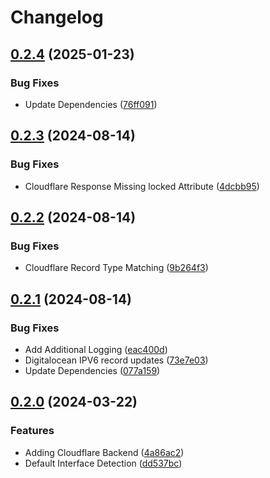 # Changelog

## [0.2.4](https://github.com/graysonhead/dns-agent/compare/v0.2.3...v0.2.4) (2025-01-23)


### Bug Fixes

* Update Dependencies ([76ff091](https://github.com/graysonhead/dns-agent/commit/76ff091d47b116556d97ecf452fac6d2622a55cb))

## [0.2.3](https://github.com/graysonhead/dns-agent/compare/v0.2.2...v0.2.3) (2024-08-14)


### Bug Fixes

* Cloudflare Response Missing locked Attribute ([4dcbb95](https://github.com/graysonhead/dns-agent/commit/4dcbb95a74edb17e003b7ab226842ddb8c2ed035))

## [0.2.2](https://github.com/graysonhead/dns-agent/compare/v0.2.1...v0.2.2) (2024-08-14)


### Bug Fixes

* Cloudflare Record Type Matching ([9b264f3](https://github.com/graysonhead/dns-agent/commit/9b264f32664e381e132f707cf6380b40b98d1503))

## [0.2.1](https://github.com/graysonhead/dns-agent/compare/v0.2.0...v0.2.1) (2024-08-14)


### Bug Fixes

* Add Additional Logging ([eac400d](https://github.com/graysonhead/dns-agent/commit/eac400d271a1ab468aace1bf67963f3a27609c94))
* Digitalocean IPV6 record updates ([73e7e03](https://github.com/graysonhead/dns-agent/commit/73e7e0378de94bc140f1a23af531739a68de1aec))
* Update Dependencies ([077a159](https://github.com/graysonhead/dns-agent/commit/077a15907e482e558f2f5e4115f595ae51948d76))

## [0.2.0](https://github.com/graysonhead/dns-agent/compare/v0.1.0...v0.2.0) (2024-03-22)


### Features

* Adding Cloudflare Backend ([4a86ac2](https://github.com/graysonhead/dns-agent/commit/4a86ac26781160ef1c619762cfbfc5d8b453d96a))
* Default Interface Detection ([dd537bc](https://github.com/graysonhead/dns-agent/commit/dd537bc7ae7643a2bccf34eca7fb265352d4b671))
